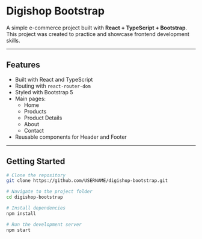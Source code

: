 # Digishop Bootstrap

A simple e-commerce project built with **React + TypeScript + Bootstrap**.  
This project was created to practice and showcase frontend development skills.

---

## Features

- Built with React and TypeScript
- Routing with `react-router-dom`
- Styled with Bootstrap 5
- Main pages:
  - Home
  - Products
  - Product Details
  - About
  - Contact
- Reusable components for Header and Footer

---

## Getting Started

```bash
# Clone the repository
git clone https://github.com/USERNAME/digishop-bootstrap.git

# Navigate to the project folder
cd digishop-bootstrap

# Install dependencies
npm install

# Run the development server
npm start
```
